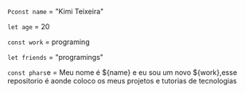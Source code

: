 
<title> "Hello World!" </title> 


```Pconst name``` = "Kimi Teixeira"

```let age``` = 20

```const work``` = programing

```let friends``` = "programings"

```const phars```e = Meu nome é ${name} e eu sou um novo ${work},esse repositorio é aonde coloco os meus projetos e tutorias de tecnologias
